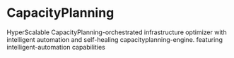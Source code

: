 # CapacityPlanning
HyperScalable CapacityPlanning-orchestrated infrastructure optimizer with intelligent automation and self-healing capacityplanning-engine. featuring intelligent-automation capabilities

